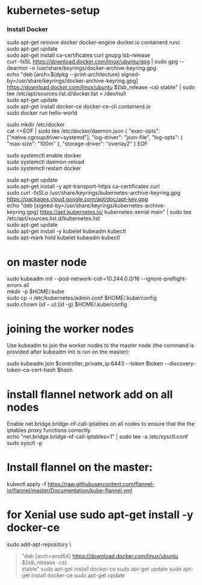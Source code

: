 # kubernetes-setup

### Install Docker

 sudo apt-get remove docker docker-engine docker.io containerd runc  <br />
 sudo apt-get update  <br />
 sudo apt-get install ca-certificates curl gnupg lsb-release <br />
curl -fsSL https://download.docker.com/linux/ubuntu/gpg | sudo gpg --dearmor -o /usr/share/keyrings/docker-archive-keyring.gpg  <br />
echo "deb [arch=$(dpkg --print-architecture) signed-by=/usr/share/keyrings/docker-archive-keyring.gpg] https://download.docker.com/linux/ubuntu $(lsb_release -cs) stable" | sudo tee /etc/apt/sources.list.d/docker.list > /dev/null  <br />
 sudo apt-get update  <br />
 sudo apt-get install docker-ce docker-ce-cli containerd.io  <br />
 sudo docker run hello-world  <br />

sudo mkdir /etc/docker  <br />
cat <<EOF | sudo tee /etc/docker/daemon.json 
{
  "exec-opts": ["native.cgroupdriver=systemd"],
  "log-driver": "json-file",
  "log-opts": {
    "max-size": "100m"
  },
  "storage-driver": "overlay2"
}
EOF  <br />

sudo systemctl enable docker  <br />
sudo systemctl daemon-reload  <br />
sudo systemctl restart docker  <br />

sudo apt-get update  <br />
sudo apt-get install -y apt-transport-https ca-certificates curl  <br />
sudo curl -fsSLo /usr/share/keyrings/kubernetes-archive-keyring.gpg https://packages.cloud.google.com/apt/doc/apt-key.gpg  <br />
echo "deb [signed-by=/usr/share/keyrings/kubernetes-archive-keyring.gpg] https://apt.kubernetes.io/ kubernetes-xenial main" | sudo tee /etc/apt/sources.list.d/kubernetes.list  <br />
sudo apt-get update  <br />
sudo apt-get install -y kubelet kubeadm kubectl  <br />
sudo apt-mark hold kubelet kubeadm kubectl  <br />




# on master node
sudo kubeadm init --pod-network-cidr=10.244.0.0/16 --ignore-preflight-errors all<br />
mkdir -p $HOME/.kube <br />
sudo cp -i /etc/kubernetes/admin.conf $HOME/.kube/config <br />
sudo chown $(id -u):$(id -g) $HOME/.kube/config <br />

# joining the worker nodes
Use kubeadm to join the worker nodes to the master node (the command is provided after kubeadm init is run on the master): <br />

sudo kubeadm join $controller_private_ip:6443 --token $token --discovery-token-ca-cert-hash $hash <br />

# install flannel network add on all nodes
Enable net.bridge.bridge-nf-call-iptables on all nodes to ensure that the the iptables proxy functions correctly. <br />
echo "net.bridge.bridge-nf-call-iptables=1" | sudo tee -a /etc/sysctl.conf <br />
sudo sysctl -p <br />
# Install flannel on the master:
kubectl apply -f https://raw.githubusercontent.com/flannel-io/flannel/master/Documentation/kube-flannel.yml

# for Xenial use sudo apt-get install -y docker-ce
sudo add-apt-repository \
>    "deb [arch=amd64] https://download.docker.com/linux/ubuntu \
>    $(lsb_release -cs) \
>    stable"
sudo apt-get install docker-ce
sudo apt-get update
sudo apt-get install docker-ce
sudo apt-get update
